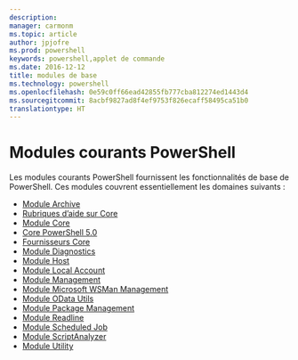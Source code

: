 ```yaml
---
description: 
manager: carmonm
ms.topic: article
author: jpjofre
ms.prod: powershell
keywords: powershell,applet de commande
ms.date: 2016-12-12
title: modules de base
ms.technology: powershell
ms.openlocfilehash: 0e59c0ff66ead42855fb777cba812274ed1443d4
ms.sourcegitcommit: 8acbf9827ad8f4ef9753f826ecaff58495ca51b0
translationtype: HT
---
```

#  <a name="the-powershell-common-modules"></a>Modules courants PowerShell

Les modules courants PowerShell fournissent les fonctionnalités de base de PowerShell.
Ces modules couvrent essentiellement les domaines suivants :

-  [Module Archive](core-modules/Microsoft.PowerShell.Archive-Module.md)
-  [Rubriques d’aide sur Core](core-modules/Windows-PowerShell-Core-About-Topics.md)
-  [Module Core](core-modules/Microsoft.PowerShell.Core-Module.md)
-  [Core PowerShell 5.0](core-modules/Windows-PowerShell-5.0.md)
-  [Fournisseurs Core](core-modules/Windows-PowerShell-Core-Providers.md)
-  [Module Diagnostics](core-modules/Microsoft.PowerShell.Diagnostics-Module.md)
-  [Module Host](core-modules/Microsoft.PowerShell.Host-Module.md)
-  [Module Local Account](core-modules/PSLocalAccount5-Module.md)
-  [Module Management](core-modules/Microsoft.PowerShell.Management-Module.md)
-  [Module Microsoft WSMan Management](core-modules/Microsoft.WSMan.Management-Module.md)
-  [Module OData Utils](core-modules/Microsoft.PowerShell.ODataUtils-Module.md)
-  [Module Package Management](core-modules/PackageManagement-Module.md)
-  [Module Readline](core-modules/PSReadline-Module.md)
-  [Module Scheduled Job](core-modules/PSScheduledJob-Module.md)
-  [Module ScriptAnalyzer](core-modules/PSScriptAnalyzer-Module.md)
-  [Module Utility](core-modules/Microsoft.PowerShell.Utility-Module.md)

